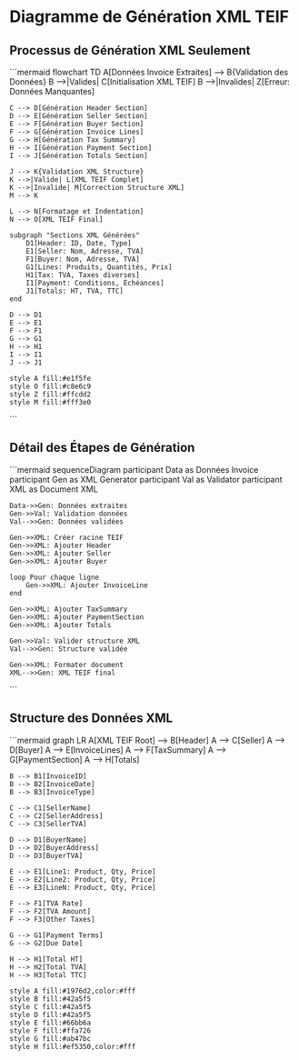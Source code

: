 # Diagramme de Génération XML TEIF

## Processus de Génération XML Seulement

\`\`\`mermaid
flowchart TD
    A[Données Invoice Extraites] --> B{Validation des Données}
    B -->|Valides| C[Initialisation XML TEIF]
    B -->|Invalides| Z[Erreur: Données Manquantes]
    
    C --> D[Génération Header Section]
    D --> E[Génération Seller Section]
    E --> F[Génération Buyer Section]
    F --> G[Génération Invoice Lines]
    G --> H[Génération Tax Summary]
    H --> I[Génération Payment Section]
    I --> J[Génération Totals Section]
    
    J --> K{Validation XML Structure}
    K -->|Valide| L[XML TEIF Complet]
    K -->|Invalide| M[Correction Structure XML]
    M --> K
    
    L --> N[Formatage et Indentation]
    N --> O[XML TEIF Final]
    
    subgraph "Sections XML Générées"
        D1[Header: ID, Date, Type]
        E1[Seller: Nom, Adresse, TVA]
        F1[Buyer: Nom, Adresse, TVA]
        G1[Lines: Produits, Quantités, Prix]
        H1[Tax: TVA, Taxes diverses]
        I1[Payment: Conditions, Échéances]
        J1[Totals: HT, TVA, TTC]
    end
    
    D --> D1
    E --> E1
    F --> F1
    G --> G1
    H --> H1
    I --> I1
    J --> J1
    
    style A fill:#e1f5fe
    style O fill:#c8e6c9
    style Z fill:#ffcdd2
    style M fill:#fff3e0
\`\`\`

## Détail des Étapes de Génération

\`\`\`mermaid
sequenceDiagram
    participant Data as Données Invoice
    participant Gen as XML Generator
    participant Val as Validator
    participant XML as Document XML
    
    Data->>Gen: Données extraites
    Gen->>Val: Validation données
    Val-->>Gen: Données validées
    
    Gen->>XML: Créer racine TEIF
    Gen->>XML: Ajouter Header
    Gen->>XML: Ajouter Seller
    Gen->>XML: Ajouter Buyer
    
    loop Pour chaque ligne
        Gen->>XML: Ajouter InvoiceLine
    end
    
    Gen->>XML: Ajouter TaxSummary
    Gen->>XML: Ajouter PaymentSection
    Gen->>XML: Ajouter Totals
    
    Gen->>Val: Valider structure XML
    Val-->>Gen: Structure validée
    
    Gen->>XML: Formater document
    XML-->>Gen: XML TEIF final
\`\`\`

## Structure des Données XML

\`\`\`mermaid
graph LR
    A[XML TEIF Root] --> B[Header]
    A --> C[Seller]
    A --> D[Buyer]
    A --> E[InvoiceLines]
    A --> F[TaxSummary]
    A --> G[PaymentSection]
    A --> H[Totals]
    
    B --> B1[InvoiceID]
    B --> B2[InvoiceDate]
    B --> B3[InvoiceType]
    
    C --> C1[SellerName]
    C --> C2[SellerAddress]
    C --> C3[SellerTVA]
    
    D --> D1[BuyerName]
    D --> D2[BuyerAddress]
    D --> D3[BuyerTVA]
    
    E --> E1[Line1: Product, Qty, Price]
    E --> E2[Line2: Product, Qty, Price]
    E --> E3[LineN: Product, Qty, Price]
    
    F --> F1[TVA Rate]
    F --> F2[TVA Amount]
    F --> F3[Other Taxes]
    
    G --> G1[Payment Terms]
    G --> G2[Due Date]
    
    H --> H1[Total HT]
    H --> H2[Total TVA]
    H --> H3[Total TTC]
    
    style A fill:#1976d2,color:#fff
    style B fill:#42a5f5
    style C fill:#42a5f5
    style D fill:#42a5f5
    style E fill:#66bb6a
    style F fill:#ffa726
    style G fill:#ab47bc
    style H fill:#ef5350,color:#fff
